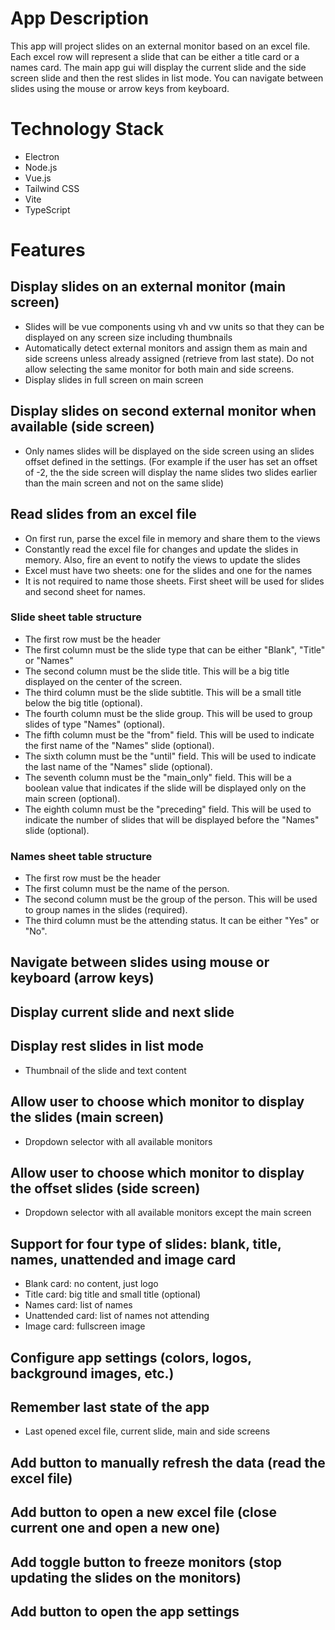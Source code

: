 # App Description

This app will project slides on an external monitor based on an excel file. Each excel row will represent a slide that can be either a title card or a names card. The main app gui will display the current slide and the side screen slide and then the rest slides in list mode. You can navigate between slides using the mouse or arrow keys from keyboard.

# Technology Stack

- Electron
- Node.js
- Vue.js
- Tailwind CSS
- Vite
- TypeScript

# Features

## Display slides on an external monitor (main screen)

- Slides will be vue components using vh and vw units so that they can be displayed on any screen size including thumbnails
- Automatically detect external monitors and assign them as main and side screens unless already assigned (retrieve from last state). Do not allow selecting the same monitor for both main and side screens.
- Display slides in full screen on main screen

## Display slides on second external monitor when available (side screen)

- Only names slides will be displayed on the side screen using an slides offset defined in the settings. (For example if the user has set an offset of -2, the the side screen will display the name slides two slides earlier than the main screen and not on the same slide)

## Read slides from an excel file

- On first run, parse the excel file in memory and share them to the views
- Constantly read the excel file for changes and update the slides in memory. Also, fire an event to notify the views to update the slides
- Excel must have two sheets: one for the slides and one for the names
- It is not required to name those sheets. First sheet will be used for slides and second sheet for names.

### Slide sheet table structure

- The first row must be the header
- The first column must be the slide type that can be either "Blank", "Title" or "Names"
- The second column must be the slide title. This will be a big title displayed on the center of the screen.
- The third column must be the slide subtitle. This will be a small title below the big title (optional).
- The fourth column must be the slide group. This will be used to group slides of type "Names" (optional).
- The fifth column must be the "from" field. This will be used to indicate the first name of the "Names" slide (optional).
- The sixth column must be the "until" field. This will be used to indicate the last name of the "Names" slide (optional).
- The seventh column must be the "main_only" field. This will be a boolean value that indicates if the slide will be displayed only on the main screen (optional).
- The eighth column must be the "preceding" field. This will be used to indicate the number of slides that will be displayed before the "Names" slide (optional).

### Names sheet table structure

- The first row must be the header
- The first column must be the name of the person.
- The second column must be the group of the person. This will be used to group names in the slides (required).
- The third column must be the attending status. It can be either "Yes" or "No".

## Navigate between slides using mouse or keyboard (arrow keys)

## Display current slide and next slide

## Display rest slides in list mode

- Thumbnail of the slide and text content

## Allow user to choose which monitor to display the slides (main screen)

- Dropdown selector with all available monitors

## Allow user to choose which monitor to display the offset slides (side screen)

- Dropdown selector with all available monitors except the main screen

## Support for four type of slides: blank, title, names, unattended and image card

- Blank card: no content, just logo
- Title card: big title and small title (optional)
- Names card: list of names
- Unattended card: list of names not attending
- Image card: fullscreen image

## Configure app settings (colors, logos, background images, etc.)

## Remember last state of the app

- Last opened excel file, current slide, main and side screens

## Add button to manually refresh the data (read the excel file)

## Add button to open a new excel file (close current one and open a new one)

## Add toggle button to freeze monitors (stop updating the slides on the monitors)

## Add button to open the app settings
